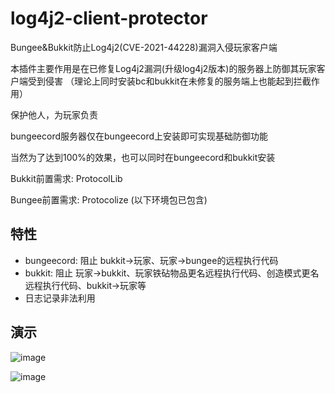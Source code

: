 # log4j2-client-protector
Bungee&Bukkit防止Log4j2(CVE-2021-44228)漏洞入侵玩家客户端

本插件主要作用是在已修复Log4j2漏洞(升级log4j2版本)的服务器上防御其玩家客户端受到侵害
（理论上同时安装bc和bukkit在未修复的服务端上也能起到拦截作用）

保护他人，为玩家负责

bungeecord服务器仅在bungeecord上安装即可实现基础防御功能

当然为了达到100%的效果，也可以同时在bungeecord和bukkit安装

Bukkit前置需求: ProtocolLib

Bungee前置需求: Protocolize (以下环境包已包含)


## 特性

* bungeecord: 阻止 bukkit->玩家、玩家->bungee的远程执行代码
* bukkit: 阻止 玩家->bukkit、玩家铁砧物品更名远程执行代码、创造模式更名远程执行代码、bukkit->玩家等
* 日志记录非法利用

## 演示

![image](https://user-images.githubusercontent.com/29674595/145683145-355d4205-296d-4a34-a0ea-aeaecbe2a9fd.png)

![image](https://user-images.githubusercontent.com/29674595/145683148-9b46bb0c-fd04-4306-88da-7c3fb58682ef.png)
